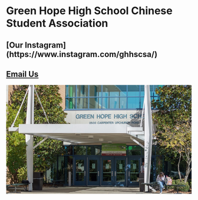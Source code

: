 # Green Hope High School Chinese Student Association
<h2>[Our Instagram](https://www.instagram.com/ghhscsa/)</h2>

<h2><a href="mailto:ghhscsa@gmail.com">Email Us</h2>

  
![Green Hope](https://github.com/erik304501/GHHS-CSA/blob/main/green-hope-entrance_4.jpg?raw=true) 
